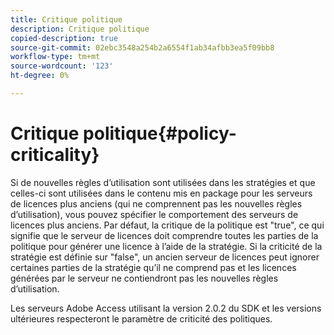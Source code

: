 ```yaml
---
title: Critique politique
description: Critique politique
copied-description: true
source-git-commit: 02ebc3548a254b2a6554f1ab34afbb3ea5f09bb8
workflow-type: tm+mt
source-wordcount: '123'
ht-degree: 0%

---
```


# Critique politique{#policy-criticality}

Si de nouvelles règles d’utilisation sont utilisées dans les stratégies et que celles-ci sont utilisées dans le contenu mis en package pour les serveurs de licences plus anciens (qui ne comprennent pas les nouvelles règles d’utilisation), vous pouvez spécifier le comportement des serveurs de licences plus anciens. Par défaut, la critique de la politique est &quot;true&quot;, ce qui signifie que le serveur de licences doit comprendre toutes les parties de la politique pour générer une licence à l’aide de la stratégie. Si la criticité de la stratégie est définie sur &quot;false&quot;, un ancien serveur de licences peut ignorer certaines parties de la stratégie qu’il ne comprend pas et les licences générées par le serveur ne contiendront pas les nouvelles règles d’utilisation.

Les serveurs Adobe Access utilisant la version 2.0.2 du SDK et les versions ultérieures respecteront le paramètre de criticité des politiques.

